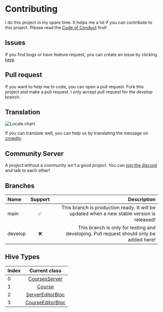 # Contributing

I do this project in my spare time. It helps me a lot if you can contribute to this project.
Please read the [Code of Conduct](CODE_OF_CONDUCT.md) first!

## Issues

If you find bugs or have feature request, you can create an issue by clicking [here](https://github.com/LinwoodCloud/dev_doctor/issues/new/choose).

## Pull request

If you want to help me to code, you can open a pull request. Fork this project and make a pull request. I only accept pull request for the *develop* branch.

## Translation

![Locale chart](https://badges.awesome-crowdin.com/translation-200008942-4.png)

If you can translate well, you can help us by translating the message on [crowdin](https://linwood.crowdin.com/dev-doctor).

## Community Server

A project without a community isn't a good project. You can [join the discord](https://discord.linwood.tk) and talk to each other!

## Branches

| Name    | Support |                                                                                Description |
| :------ | :-----: | -----------------------------------------------------------------------------------------: |
| main    |    ✅    | This branch is production ready. It will be updated when a new stable version is released! |
| develop |    ❌    |    This branch is only for testing and developing. Pull request should only be added here! |

## Hive Types

| Index |                   Current class                   |
| :---- | :-----------------------------------------------: |
| 0     |      [CoursesServer](app/lib/models/server.dart)      |
| 1     |         [Course](app/lib/models/course.dart)          |
| 2     | [ServerEditorBloc](app/lib/models/editor/server.dart) |
| 3     | [CourseEditorBloc](app/lib/models/editor/course.dart) |
